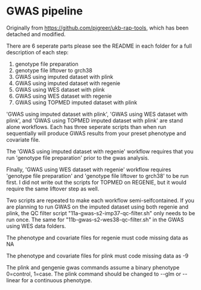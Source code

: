  # GWAS pipeline
 
 Originally from https://github.com/pjgreer/ukb-rap-tools, which has been detached and modified.
 
 There are 6 seperate parts please see the README in each folder for a full description of each step:
 
 1. genotype file preparation 
 2. genotype file liftover to grch38
 3. GWAS using imputed dataset with plink
 4. GWAS using imputed dataset with regenie
 5. GWAS using WES dataset with plink
 6. GWAS using WES dataset with regenie
 7. GWAS using TOPMED imputed dataset with plink

'GWAS using imputed dataset with plink', 'GWAS using WES dataset with plink', and 'GWAS using TOPMED imputed dataset with plink' are stand alone workflows. Each has three seperate scripts than when run sequentially will produce GWAS results from your preset phenotype and covariate file.

The 'GWAS using imputed dataset with regenie' workflow requires that you run 'genotype file preparation' prior to the gwas analysis.

FInally, 'GWAS using WES dataset with regenie' workflow requires 'genotype file preparation' and 'genotype file liftover to grch38' to be run first. I did not write out the scripts for TOPMED on REGENIE, but it would require the same liftover step as well.

Two scripts are repeated to make each workflow semi-selfcontained. If you are planning to run GWAS on the imputed dataset using both regenie and plink, the QC filter script "11a-gwas-s2-imp37-qc-filter.sh" only needs to be run once. The same for "11b-gwas-s2-wes38-qc-filter.sh" in the GWAS using WES data folders. 

The phenotype and covariate files for regenie must code missing data as NA

The phenotype and covariate files for plink must code missing data as -9

The plink and gengenie gwas commands assume a binary phenotype 0=control, 1=case. The plink command should be changed to --glm or --linear for a continuous phenotype.
